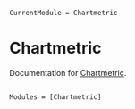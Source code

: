 ```@meta
CurrentModule = Chartmetric
```

# Chartmetric

Documentation for [Chartmetric](https://github.com/danielw2904/Chartmetric.jl).

```@index
```

```@autodocs
Modules = [Chartmetric]
```
